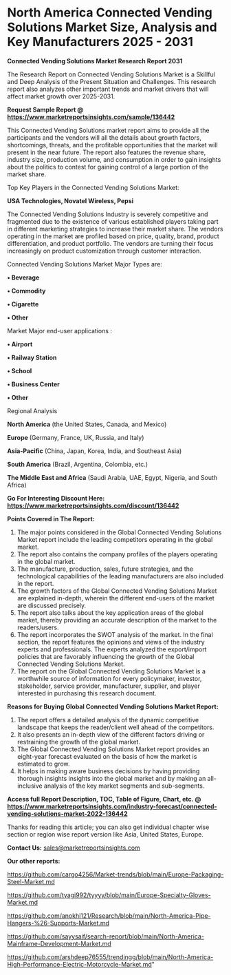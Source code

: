 # North America Connected Vending Solutions Market Size, Analysis and Key Manufacturers 2025 - 2031

<strong>Connected Vending Solutions Market Research Report 2031</strong>

The Research Report on Connected Vending Solutions Market is a Skillful and Deep Analysis of the Present Situation and Challenges. This research report also analyzes other important trends and market drivers that will affect market growth over 2025-2031.

<strong>Request Sample Report @ <a href=https://www.marketreportsinsights.com/sample/136442>https://www.marketreportsinsights.com/sample/136442</a></strong>

This Connected Vending Solutions market report aims to provide all the participants and the vendors will all the details about growth factors, shortcomings, threats, and the profitable opportunities that the market will present in the near future. The report also features the revenue share, industry size, production volume, and consumption in order to gain insights about the politics to contest for gaining control of a large portion of the market share.

Top Key Players in the Connected Vending Solutions Market:

<strong>USA Technologies, Novatel Wireless, Pepsi</strong>

The Connected Vending Solutions Industry is severely competitive and fragmented due to the existence of various established players taking part in different marketing strategies to increase their market share. The vendors operating in the market are profiled based on price, quality, brand, product differentiation, and product portfolio. The vendors are turning their focus increasingly on product customization through customer interaction.

Connected Vending Solutions Market Major Types are:

<strong>• Beverage 

• Commodity 

• Cigarette 

• Other</strong>

Market Major end-user applications :

<strong>• Airport 

• Railway Station 

• School 

• Business Center 

• Other</strong>

Regional Analysis

</u><strong><b>North America</b></strong> (the United States, Canada, and Mexico)

<strong><b>Europe </b></strong>(Germany, France, UK, Russia, and Italy)

<strong><b>Asia-Pacific</b></strong> (China, Japan, Korea, India, and Southeast Asia)

<strong><b>South America</b></strong> (Brazil, Argentina, Colombia, etc.)

<strong><b>The Middle East and Africa</b></strong> (Saudi Arabia, UAE, Egypt, Nigeria, and South Africa)

<strong>Go For Interesting Discount Here: <a href=https://www.marketreportsinsights.com/discount/136442>https://www.marketreportsinsights.com/discount/136442</a></strong>

<strong>Points Covered in The Report:</strong>
<ol>
  <li>The major points considered in the Global Connected Vending Solutions Market report include the leading competitors operating in the global market.</li>
  <li>The report also contains the company profiles of the players operating in the global market.</li>
  <li>The manufacture, production, sales, future strategies, and the technological capabilities of the leading manufacturers are also included in the report.</li>
  <li>The growth factors of the Global Connected Vending Solutions Market are explained in-depth, wherein the different end-users of the market are discussed precisely.</li>
  <li>The report also talks about the key application areas of the global market, thereby providing an accurate description of the market to the readers/users.</li>
  <li>The report incorporates the SWOT analysis of the market. In the final section, the report features the opinions and views of the industry experts and professionals. The experts analyzed the export/import policies that are favorably influencing the growth of the Global Connected Vending Solutions Market.</li>
  <li>The report on the Global Connected Vending Solutions Market is a worthwhile source of information for every policymaker, investor, stakeholder, service provider, manufacturer, supplier, and player interested in purchasing this research document.</li>
</ol>
<strong>Reasons for Buying Global Connected Vending Solutions Market Report:</strong>

<ol>
  <li>The report offers a detailed analysis of the dynamic competitive landscape that keeps the reader/client well ahead of the competitors.</li>
  <li>It also presents an in-depth view of the different factors driving or restraining the growth of the global market.</li>
  <li>The Global Connected Vending Solutions Market report provides an eight-year forecast evaluated on the basis of how the market is estimated to grow.</li>
  <li>It helps in making aware business decisions by having providing thorough insights insights into the global market and by making an all-inclusive analysis of the key market segments and sub-segments.</li>
</ol>
<strong>Access full Report Description, TOC, Table of Figure, Chart, etc. @ <a href=https://www.marketreportsinsights.com/industry-forecast/connected-vending-solutions-market-2022-136442>https://www.marketreportsinsights.com/industry-forecast/connected-vending-solutions-market-2022-136442</a></strong>


Thanks for reading this article; you can also get individual chapter wise section or region wise report version like Asia, United States, Europe.

<strong>Contact Us:</strong>
sales@marketreportsinsights.com

<strong>Our other reports:</strong>

<a href=https://github.com/cargo4256/Market-trends/blob/main/Europe-Packaging-Steel-Market.md>https://github.com/cargo4256/Market-trends/blob/main/Europe-Packaging-Steel-Market.md</a>

<a href=https://github.com/tyagi992/tyyyy/blob/main/Europe-Specialty-Gloves-Market.md>https://github.com/tyagi992/tyyyy/blob/main/Europe-Specialty-Gloves-Market.md</a>

<a href=https://github.com/anokhi121/Research/blob/main/North-America-Pipe-Hangers-%26-Supports-Market.md>https://github.com/anokhi121/Research/blob/main/North-America-Pipe-Hangers-%26-Supports-Market.md</a>

<a href=https://github.com/sayysaif/search-report/blob/main/North-America-Mainframe-Development-Market.md>https://github.com/sayysaif/search-report/blob/main/North-America-Mainframe-Development-Market.md</a>

<a href=https://github.com/arshdeep76555/trendingg/blob/main/North-America-High-Performance-Electric-Motorcycle-Market.md>https://github.com/arshdeep76555/trendingg/blob/main/North-America-High-Performance-Electric-Motorcycle-Market.md</a>"
